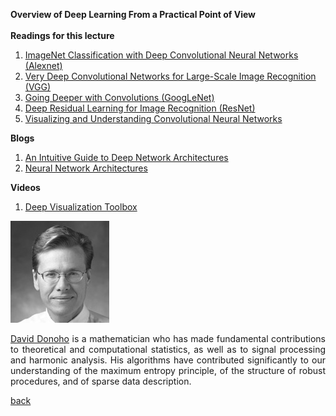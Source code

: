 <div class="abstract">   

<strong>Overview of Deep Learning From a Practical Point of View</strong>
<br>
<br>
<strong>Readings for this lecture</strong>  
<ol>
    <li>
    <a href="https://papers.nips.cc/paper/4824-imagenet-classification-with-deep-convolutional-neural-networks.pdf"> ImageNet Classification with Deep Convolutional Neural Networks (Alexnet) </a>
    </li>
	<li>
    <a href="https://arxiv.org/abs/1409.1556"> Very Deep Convolutional Networks for Large-Scale Image Recognition (VGG) </a>
    </li>
	<li>
    <a href="https://arxiv.org/pdf/1409.4842.pdf"> Going Deeper with Convolutions (GoogLeNet) </a>
    </li>
	<li>
    <a href="https://arxiv.org/abs/1512.03385"> Deep Residual Learning for Image Recognition (ResNet) </a>
    </li>
	<li>
    <a href="https://www.cs.nyu.edu/~fergus/papers/zeilerECCV2014.pdf"> Visualizing and Understanding Convolutional Neural Networks </a>
    </li>
</ol>
<strong>Blogs</strong>  
<ol>
    <li>
    <a href="https://medium.com/towards-data-science/an-intuitive-guide-to-deep-network-architectures-65fdc477db41"> An Intuitive Guide to Deep Network Architectures </a>
    </li>
	<li>
    <a href="https://medium.com/towards-data-science/neural-network-architectures-156e5bad51ba"> Neural Network Architectures </a>
    </li>
</ol>
<strong>Videos</strong>  
<ol>
    <li>
    <a href="https://www.youtube.com/watch?v=AgkfIQ4IGaM&t=99s"> Deep Visualization Toolbox </a>
    </li>
</ol>

</div>

![David Donoho](/assets/img/donoho.jpg)  

<p align="justify"><a href="https://statweb.stanford.edu/~donoho/">David Donoho</a> is a mathematician who has made fundamental contributions to theoretical and computational statistics, as well as to signal processing and harmonic analysis. His algorithms have contributed significantly to our understanding of the maximum entropy principle, of the structure of robust procedures, and of sparse data description.</p>

[back](./)
